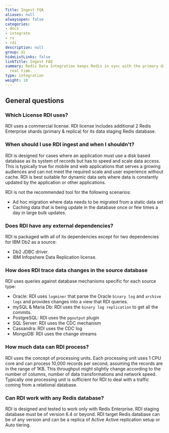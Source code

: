 ```yaml
---
Title: Ingest FQA
aliases: null
alwaysopen: false
categories:
- docs
- integrate
- rs
- rdi
description: null
group: di
hideListLinks: false
linkTitle: Ingest FAQ
summary: Redis Data Integration keeps Redis in sync with the primary database in near
  real time.
type: integration
weight: 10
---
```


## General questions

### Which License RDI uses?

RDI uses a commercial license. RDI license includes additional 2 Redis Enterprise shards (primary & replica) for its data staging Redis database.

### When should I use RDI ingest and when I shouldn't?

RDI is designed for cases where an application must use a disk based database as its system of records but has to speed and scale data access. This is typically true for mobile and web applications that serves a growing audiences and can not meet the required scale and user experience without cache. RDI is best suitable for dynamic data sets where data is constantly updated by the application or other applications.

RDI is not the recommended tool for the following scenarios:

- Ad hoc migration where data needs to be migrated from a static data set
- Caching data that is being update in the database once or few times a day in large bulk updates.

### Does RDI have any external dependencies?

RDI is packaged with all of its dependencies except for two dependencies for IBM Db2 as a source:

- Db2 JDBC driver.
- IBM Infopshere Data Replication license.

### How does RDI trace data changes in the source database

RDI uses queries against database mechanisms specific for each source type:

- Oracle:  RDI uses `logminer` that parse the Oracle `binary log` and `archive logs` and provides changes into a view that RDI queries.
- mySQL & Maria Db: RDI uses the `binary log replication` to get all the commits.
- PostgreSQL:  RDI uses the `pgoutput` plugin
- SQL Server: RDI uses the CDC mechanism
- Cassandra: RDI uses the CDC log
- MongoDB: RDI uses the change streams


### How much data can RDI process?

RDI uses the concept of processing units. Each processing unit uses 1 CPU core and can process 10,000 records per second, assuming the records are in the range of 1KB. This throughput might slightly change according to the number of columns, number of data transformations and network speed.
Typically one processing unit is sufficient for RDI to deal with a traffic coming from a relational database.

### Can RDI work with any Redis database?

RDI is designed and tested to work only with Redis Enterprise.
RDI staging database must be of version 6.4 or beyond.
RDI target Redis database can be of any version and can be a replica of Active Active replication setup or Auto tiering.
